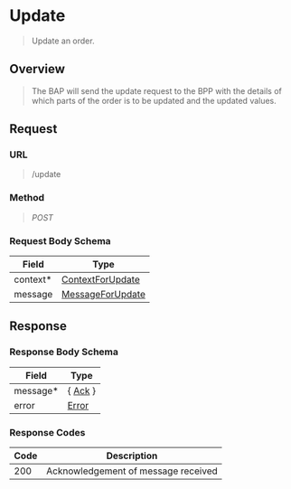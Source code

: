 # Update

> Update an order.

## Overview

> The BAP will send the update request to the BPP with the details of which
> parts of the order is to be updated and the updated values.

## Request

### URL

> /update

### Method

> _POST_

### Request Body Schema

| **Field** | **Type**                                                                       |
| --------- | ------------------------------------------------------------------------------ |
| context\* | [ContextForUpdate](/docs/core-specification/schema-reference/contextforupdate) |
| message   | [MessageForUpdate](/docs/core-specification/schema-reference/messageforupdate) |

## Response

### Response Body Schema

| **Field** | **Type**                                                 |
| --------- | -------------------------------------------------------- |
| message\* | { [Ack](/docs/core-specification/schema-reference/ack) } |
| error     | [Error](/docs/core-specification/schema-reference/error) |

### Response Codes

| **Code** | **Description**                     |
| -------- | ----------------------------------- |
| 200      | Acknowledgement of message received |
